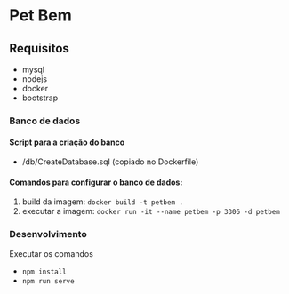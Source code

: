 # Pet Bem
## Requisitos
- mysql
- nodejs
- docker
- bootstrap
### Banco de dados
#### Script para a criação do banco
- /db/CreateDatabase.sql (copiado no Dockerfile)
#### Comandos para configurar o banco de dados: 
1. build da imagem: ```docker build -t petbem .```
2. executar a imagem: ```docker run -it --name petbem -p 3306 -d petbem```


### Desenvolvimento
Executar os comandos 
- ```npm install ```
- ```npm run serve```
